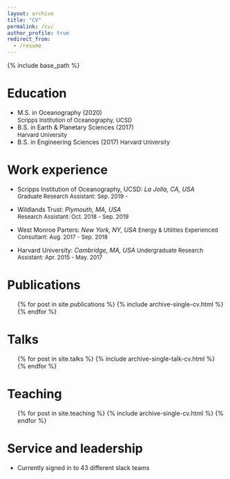```yaml
---
layout: archive
title: "CV"
permalink: /cv/
author_profile: true
redirect_from:
  - /resume
---
```


{% include base_path %}

Education
======
* M.S. in Oceanography (2020)<br>
  <font size = "2"> Scripps Institution of Oceanography, UCSD</font>
* B.S. in Earth & Planetary Sciences (2017) <br>
  <font size = "2"> Harvard University</font>
* B.S. in Engineering Sciences (2017) 
  <font size = "2"> Harvard University</font>

Work experience
======
* Scripps Institution of Oceanography, UCSD: <em>La Jolla, CA, USA</em> <br>
  <font size = "2">Graduate Research Assistant: Sep. 2019 - </font>

* Wildlands Trust: <em> Plymouth, MA, USA </em> <br>
  <font size = "2">Research Assistant: Oct. 2018 - Sep. 2019</font>

* West Monroe Parters: <em> New York, NY, USA </em>
  <font size = "2">Energy & Utilities Experienced Consultant: Aug. 2017 - Sep. 2018</font>

* Harvard University: <em> Cambridge, MA, USA </em>
  <font size = "2">Undergraduate Research Assistant: Apr. 2015 - May. 2017</font>

Publications
======
  <ul>{% for post in site.publications %}
    {% include archive-single-cv.html %}
  {% endfor %}</ul>
  
Talks
======
  <ul>{% for post in site.talks %}
    {% include archive-single-talk-cv.html %}
  {% endfor %}</ul>
  
Teaching
======
  <ul>{% for post in site.teaching %}
    {% include archive-single-cv.html %}
  {% endfor %}</ul>
  
Service and leadership
======
* Currently signed in to 43 different slack teams
